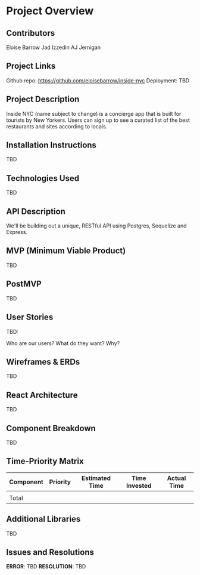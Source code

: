 # Project Overview

## Contributors

Eloise Barrow
Jad Izzedin
AJ Jernigan

## Project Links
Github repo: https://github.com/eloisebarrow/inside-nyc
Deployment: TBD

## Project Description

Inside NYC (name subject to change) is a concierge app that is built for tourists by New Yorkers. Users can sign up to see a curated list of the best restaurants and sites according to locals.

## Installation Instructions

TBD

## Technologies Used

TBD

## API Description

We'll be building out a unique, RESTful API using Postgres, Sequelize and Express.

## MVP (Minimum Viable Product)

TBD

## PostMVP

TBD

## User Stories

TBD:

Who are our users?
What do they want?
Why?

## Wireframes & ERDs

TBD

## React Architecture

TBD

## Component Breakdown

TBD

## Time-Priority Matrix

| Component | Priority | Estimated Time | Time Invested | Actual Time |
| --- | :---: |  :---: | :---: | :---: |
|           |          |            |                 |               |
| Total |  |  |  |  |

## Additional Libraries

TBD

## Issues and Resolutions

**ERROR**: TBD
**RESOLUTION**: TBD
